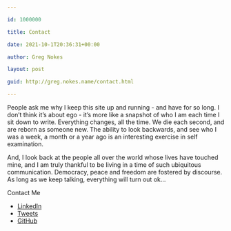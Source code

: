 ```yaml
---

id: 1000000

title: Contact

date: 2021-10-1T20:36:31+00:00

author: Greg Nokes

layout: post

guid: http://greg.nokes.name/contact.html

---
```


<div class="post-container">
<div class="post">
People ask me why I keep this site up and running - and have for so long. I don’t think it’s about ego - it’s more like a snapshot of who I am each time I sit down to write. Everything changes, all the time. We die each second, and are reborn as someone new. The ability to look backwards, and see who I was a week, a month or a year ago is an interesting exercise in self examination.

And, I look back at the people all over the world whose lives have touched mine, and I am truly thankful to be living in a time of such ubiquitous communication. Democracy, peace and freedom are fostered by discourse. As long as we keep talking, everything will turn out ok…
</div>

<a id="contact">
    <p>Contact Me</p>
</a>
  
<ul>
	<li><a class="post-link" href="http://www.linkedin.com/in/gregnokes/">LinkedIn</a></li>
	<li><a class="post-link" href="https://twitter.com/tsykoduk">Tweets</a></li>
	<li><a class="post-link" href="https://github.com/tsykoduk">GitHub</a></li>
</ul>
</div>


